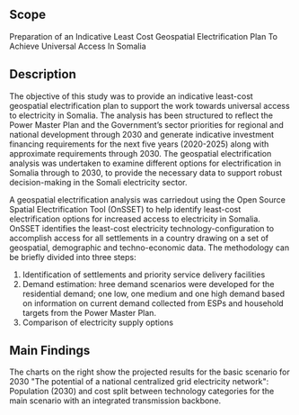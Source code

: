 ## Scope

Preparation of an Indicative Least Cost Geospatial Electrification Plan To Achieve Universal Access In Somalia

## Description

The objective of this study was to provide an indicative least-cost geospatial electrification plan to support the work towards universal access to electricity in Somalia. 
The analysis has been structured to reflect the Power Master Plan and the Government’s sector priorities for regional and  national  development  through  2030  and  generate  indicative  investment  financing requirements for the next five years (2020-2025) along with approximate requirements through 2030. 
The geospatial electrification analysis was undertaken to examine different options for electrification  in  Somalia  through  to  2030,  to  provide  the  necessary  data  to  support  robust decision-making  in  the  Somali  electricity  sector. 

A   geospatial   electrification   analysis   was   carriedout   using   the   Open   Source   Spatial Electrification  Tool  (OnSSET)  to  help  identify  least-cost  electrification  options  for  increased access  to  electricity  in  Somalia.  OnSSET  identifies  the  least-cost  electricity  technology-configuration  to  accomplish  access for  all  settlements  in  a  country  drawing  on  a  set  of geospatial, demographic and techno-economic data. The methodology can be briefly divided into three steps:
1. Identification of settlements and priority service delivery facilities
2. Demand estimation: hree  demand  scenarios  were  developed  for  the residential demand; one low, one medium and one high demand based on information on current demand collected from ESPs and household targets from the Power Master Plan.
3. Comparison  of  electricity  supply  options


## Main Findings

The charts on the right show the projected results for the basic scenario for 2030 "The potential of a national centralized grid electricity network": Population (2030) and cost split between technology categories for the main scenario with an integrated transmission backbone.